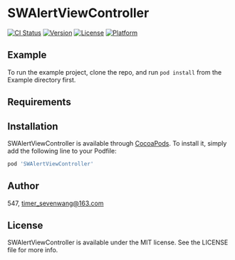 # SWAlertViewController

[![CI Status](https://img.shields.io/travis/547/SWAlertViewController.svg?style=flat)](https://travis-ci.org/547/SWAlertViewController)
[![Version](https://img.shields.io/cocoapods/v/SWAlertViewController.svg?style=flat)](https://cocoapods.org/pods/SWAlertViewController)
[![License](https://img.shields.io/cocoapods/l/SWAlertViewController.svg?style=flat)](https://cocoapods.org/pods/SWAlertViewController)
[![Platform](https://img.shields.io/cocoapods/p/SWAlertViewController.svg?style=flat)](https://cocoapods.org/pods/SWAlertViewController)

## Example

To run the example project, clone the repo, and run `pod install` from the Example directory first.

## Requirements

## Installation

SWAlertViewController is available through [CocoaPods](https://cocoapods.org). To install
it, simply add the following line to your Podfile:

```ruby
pod 'SWAlertViewController'
```

## Author

547, timer_sevenwang@163.com

## License

SWAlertViewController is available under the MIT license. See the LICENSE file for more info.
